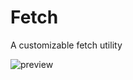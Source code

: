 # Fetch
A customizable fetch utility

![preview](https://github.com/star-isc/Dotfiles/assets/130581941/ed3b2fe4-5826-47e0-98ba-a4b86609457d)

